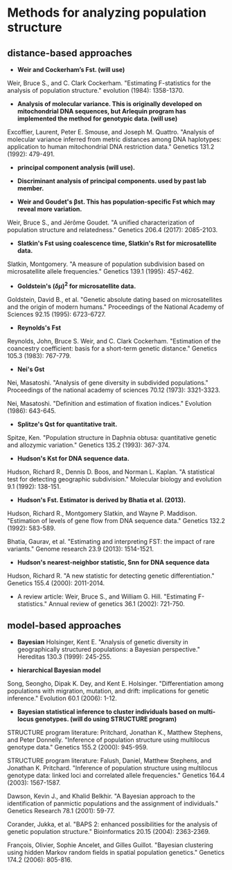 # Methods for analyzing population structure

## distance-based approaches
- **Weir and Cockerham’s Fst. (will use)**

Weir, Bruce S., and C. Clark Cockerham. "Estimating F-statistics for the analysis of population structure." evolution (1984): 1358-1370.

- **Analysis of molecular variance. This is originally developed on mitochondrial DNA sequences, but Arlequin program has implemented the method for genotypic data. (will use)**

Excoffier, Laurent, Peter E. Smouse, and Joseph M. Quattro. "Analysis of molecular variance inferred from metric distances among DNA haplotypes: application to human mitochondrial DNA restriction data." Genetics 131.2 (1992): 479-491.

- **principal component analysis (will use).**

- **Discriminant analysis of principal components. used by past lab member.**

- **Weir and Goudet's βst. This has population-specific Fst which may reveal more variation.**

Weir, Bruce S., and Jérôme Goudet. "A unified characterization of population structure and relatedness." Genetics 206.4 (2017): 2085-2103.

- **Slatkin's Fst using coalescence time, Slatkin's Rst for microsatellite data.**

Slatkin, Montgomery. "A measure of population subdivision based on microsatellite allele frequencies." Genetics 139.1 (1995): 457-462.

- **Goldstein's $(δμ)^2$ for microsatellite data.**
  
Goldstein, David B., et al. "Genetic absolute dating based on microsatellites and the origin of modern humans." Proceedings of the National Academy of Sciences 92.15 (1995): 6723-6727.

- **Reynolds's Fst**

Reynolds, John, Bruce S. Weir, and C. Clark Cockerham. "Estimation of the coancestry coefficient: basis for a short-term genetic distance." Genetics 105.3 (1983): 767-779.

- **Nei's Gst**

Nei, Masatoshi. "Analysis of gene diversity in subdivided populations." Proceedings of the national academy of sciences 70.12 (1973): 3321-3323.

Nei, Masatoshi. "Definition and estimation of fixation indices." Evolution (1986): 643-645.

- **Splitze's Qst for quantitative trait.**

Spitze, Ken. "Population structure in Daphnia obtusa: quantitative genetic and allozymic variation." Genetics 135.2 (1993): 367-374.

- **Hudson's Kst for DNA sequence data.**

Hudson, Richard R., Dennis D. Boos, and Norman L. Kaplan. "A statistical test for detecting geographic subdivision." Molecular biology and evolution 9.1 (1992): 138-151.

- **Hudson's Fst. Estimator is derived by Bhatia et al. (2013).**

Hudson, Richard R., Montgomery Slatkin, and Wayne P. Maddison. "Estimation of levels of gene flow from DNA sequence data." Genetics 132.2 (1992): 583-589.

Bhatia, Gaurav, et al. "Estimating and interpreting FST: the impact of rare variants." Genome research 23.9 (2013): 1514-1521.

- **Hudson's nearest-neighbor statistic, Snn for DNA sequence data**

Hudson, Richard R. "A new statistic for detecting genetic differentiation." Genetics 155.4 (2000): 2011-2014.

- A review article: Weir, Bruce S., and William G. Hill. "Estimating F-statistics." Annual review of genetics 36.1 (2002): 721-750.


## model-based approaches
- **Bayesian**
Holsinger, Kent E. "Analysis of genetic diversity in geographically structured populations: a Bayesian perspective." Hereditas 130.3 (1999): 245-255.

- **hierarchical Bayesian model**

Song, Seongho, Dipak K. Dey, and Kent E. Holsinger. "Differentiation among populations with migration, mutation, and drift: implications for genetic inference." Evolution 60.1 (2006): 1-12.

- **Bayesian statistical inference to cluster individuals based on multi-locus genotypes. (will do using STRUCTURE program)**

STRUCTURE program literature: Pritchard, Jonathan K., Matthew Stephens, and Peter Donnelly. "Inference of population structure using multilocus genotype data." Genetics 155.2 (2000): 945-959.

STRUCTURE program literature: Falush, Daniel, Matthew Stephens, and Jonathan K. Pritchard. "Inference of population structure using multilocus genotype data: linked loci and correlated allele frequencies." Genetics 164.4 (2003): 1567-1587.

Dawson, Kevin J., and Khalid Belkhir. "A Bayesian approach to the identification of panmictic populations and the assignment of individuals." Genetics Research 78.1 (2001): 59-77.

Corander, Jukka, et al. "BAPS 2: enhanced possibilities for the analysis of genetic population structure." Bioinformatics 20.15 (2004): 2363-2369.

François, Olivier, Sophie Ancelet, and Gilles Guillot. "Bayesian clustering using hidden Markov random fields in spatial population genetics." Genetics 174.2 (2006): 805-816.














